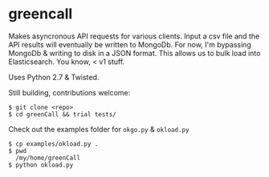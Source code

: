 greencall
=========

Makes asyncronous API requests for various clients. Input a csv file and
the API results will eventually be written to MongoDb. For now, I'm
bypassing MongoDb & writing to disk in a JSON format. This allows us
to bulk load into Elasticsearch. You know, < v1 stuff. 

Uses Python 2.7 & Twisted.

Still building, contributions welcome:

``` Shell
$ git clone <repo>
$ cd greenCall && trial tests/
```

Check out the examples folder for ```okgo.py``` & ```okload.py```

``` Shell
$ cp examples/okload.py .
$ pwd
  /my/home/greenCall
$ python okload.py

```
